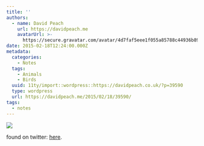 ```yaml
---
title: ''
authors:
  - name: David Peach
    url: https://davidpeach.me
    avatarUrl: >-
      https://secure.gravatar.com/avatar/4d7faf5eee1f055a85788c44936b8995eaab6dfb004e7854ec747ccb272e91ee?s=96&d=mm&r=g
date: 2015-02-18T12:24:00.000Z
metadata:
  categories:
    - Notes
  tags:
    - Animals
    - Birds
  uuid: 11ty/import::wordpress::https://davidpeach.co.uk/?p=39590
  type: wordpress
  url: https://davidpeach.me/2015/02/18/39590/
tags:
  - notes
---
```

[![](https://davidpeach.me/wp-content/uploads/2021/03/Balls-of-fluff-cute-birds.jpeg)](https://davidpeach.me/wp-content/uploads/2021/03/Balls-of-fluff-cute-birds.jpeg)

found on twitter: [here](https://twitter.com/Chrysta_Bell/status/568018437680660481).